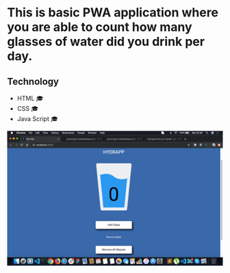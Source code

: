 # This is basic PWA application where you are able to count how many glasses of water did you drink per day.

## Technology 
* HTML 🎓
* CSS 🎓
* Java Script 🎓

![HYDRAPP](https://github.com/KamilRozanski/HYDRAPP/blob/master/src/assets/img/readmeCover.png?raw=true)


